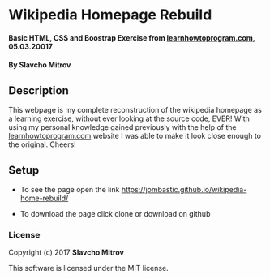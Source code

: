 # Wikipedia Homepage Rebuild

#### Basic HTML, CSS and Boostrap Exercise from [learnhowtoprogram.com](learnhowtoprogram.com), 05.03.20017

#### By Slavcho Mitrov

## Description

This webpage is my complete reconstruction of the wikipedia homepage as a learning exercise, without ever looking at the source code, EVER! With using my personal knowledge gained previously with the help of the [learnhowtoprogram.com](learnhowtoprogram.com) website I was able to make it look close enough to the original. Cheers!

## Setup

* To see the page open the link https://jombastic.github.io/wikipedia-home-rebuild/

* To download the page click clone or download on github

### License

Copyright (c) 2017 **Slavcho Mitrov**

This software is licensed under the MIT license.
